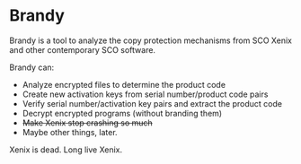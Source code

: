 Brandy
======

Brandy is a tool to analyze the copy protection mechanisms from SCO Xenix and
other contemporary SCO software.

Brandy can:

 * Analyze encrypted files to determine the product code
 * Create new activation keys from serial number/product code pairs
 * Verify serial number/activation key pairs and extract the product code
 * Decrypt encrypted programs (without branding them)
 * ~~Make Xenix stop crashing so much~~
 * Maybe other things, later.

Xenix is dead. Long live Xenix.
